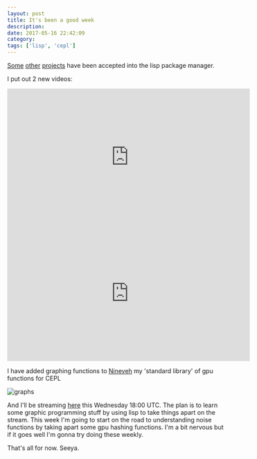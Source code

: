 ```yaml
---
layout: post
title: It's been a good week
description:
date: 2017-05-16 22:42:09
category:
tags: ['lisp', 'cepl']
---
```


[Some](https://github.com/quicklisp/quicklisp-projects/issues/1292) [other](https://github.com/quicklisp/quicklisp-projects/issues/1291) [projects](https://github.com/quicklisp/quicklisp-projects/issues/1290) have been accepted into the lisp package manager.

I put out 2 new videos:

<iframe width="560" height="315" src="https://www.youtube.com/embed/soqNpHL3HEM" frameborder="0"></iframe>

<iframe width="560" height="315" src="https://www.youtube.com/embed/WvYNiEMWO0Y" frameborder="0"></iframe>

I have added graphing functions to [Nineveh](https://github.com/cbaggers/nineveh) my 'standard library' of gpu functions for CEPL

![graphs](http://techsnuffle.com/assets/images/graphing0.png)

And I'll be streaming [here](https://www.twitch.tv/baggers___) this Wednesday 18:00 UTC. The plan is to learn some graphic programming stuff by using lisp to take things apart on the stream. This week I'm going to start on the road to understanding noise functions by taking apart some gpu hashing functions. I'm a bit nervous but if it goes well I'm gonna try doing these weekly.

That's all for now. Seeya.
